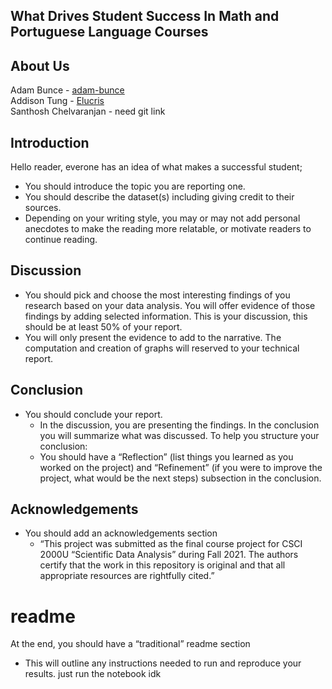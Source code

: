 ## What Drives Student Success In Math and Portuguese Language Courses

## About Us
Adam Bunce          -   [adam-bunce](https://github.com/adam-bunce)<br>
Addison Tung  - [Elucris]( https://github.com/Elucris) <br>
Santhosh Chelvaranjan - need git link <br>

## Introduction
Hello reader, everone has an idea of what makes a successful student; 
- You should introduce the topic you are reporting one.
- You should describe the dataset(s) including giving credit to their sources.
- Depending on your writing style, you may or may not add personal anecdotes to make 
the reading more relatable, or motivate readers to continue reading.

## Discussion 
- You should pick and choose the most interesting findings of you research based on your 
data analysis. You will offer evidence of those findings by adding selected information. 
This is your discussion, this should be at least 50% of your report.
- You will only present the evidence to add to the narrative. The computation and 
creation of graphs will reserved to your technical report.

## Conclusion
- You should conclude your report.
  - In the discussion, you are presenting the findings. In the conclusion you will 
summarize what was discussed. To help you structure your conclusion:
  - You should have a “Reflection” (list things you learned as you worked on 
the project) and “Refinement” (if you were to improve the project, what 
would be the next steps) subsection in the conclusion.

## Acknowledgements
-  You should add an acknowledgements section
   - “This project was submitted as the final course project for CSCI 2000U “Scientific 
Data Analysis” during Fall 2021. The authors certify that the work in this 
repository is original and that all appropriate resources are rightfully cited.”


# readme
At the end, you should have a “traditional” readme section
- This will outline any instructions needed to run and reproduce your results.
just run the notebook idk
